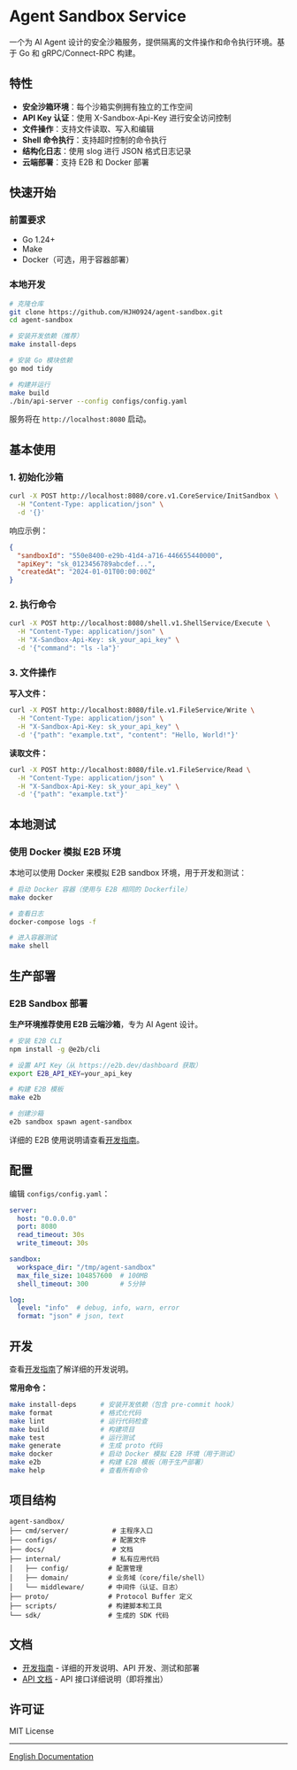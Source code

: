 # Agent Sandbox Service

一个为 AI Agent 设计的安全沙箱服务，提供隔离的文件操作和命令执行环境。基于 Go 和 gRPC/Connect-RPC 构建。

## 特性

- **安全沙箱环境**：每个沙箱实例拥有独立的工作空间
- **API Key 认证**：使用 X-Sandbox-Api-Key 进行安全访问控制
- **文件操作**：支持文件读取、写入和编辑
- **Shell 命令执行**：支持超时控制的命令执行
- **结构化日志**：使用 slog 进行 JSON 格式日志记录
- **云端部署**：支持 E2B 和 Docker 部署

## 快速开始

### 前置要求

- Go 1.24+
- Make
- Docker（可选，用于容器部署）

### 本地开发

```bash
# 克隆仓库
git clone https://github.com/HJH0924/agent-sandbox.git
cd agent-sandbox

# 安装开发依赖（推荐）
make install-deps

# 安装 Go 模块依赖
go mod tidy

# 构建并运行
make build
./bin/api-server --config configs/config.yaml
```

服务将在 `http://localhost:8080` 启动。

## 基本使用

### 1. 初始化沙箱

```bash
curl -X POST http://localhost:8080/core.v1.CoreService/InitSandbox \
  -H "Content-Type: application/json" \
  -d '{}'
```

响应示例：
```json
{
  "sandboxId": "550e8400-e29b-41d4-a716-446655440000",
  "apiKey": "sk_0123456789abcdef...",
  "createdAt": "2024-01-01T00:00:00Z"
}
```

### 2. 执行命令

```bash
curl -X POST http://localhost:8080/shell.v1.ShellService/Execute \
  -H "Content-Type: application/json" \
  -H "X-Sandbox-Api-Key: sk_your_api_key" \
  -d '{"command": "ls -la"}'
```

### 3. 文件操作

**写入文件：**
```bash
curl -X POST http://localhost:8080/file.v1.FileService/Write \
  -H "Content-Type: application/json" \
  -H "X-Sandbox-Api-Key: sk_your_api_key" \
  -d '{"path": "example.txt", "content": "Hello, World!"}'
```

**读取文件：**
```bash
curl -X POST http://localhost:8080/file.v1.FileService/Read \
  -H "Content-Type: application/json" \
  -H "X-Sandbox-Api-Key: sk_your_api_key" \
  -d '{"path": "example.txt"}'
```

## 本地测试

### 使用 Docker 模拟 E2B 环境

本地可以使用 Docker 来模拟 E2B sandbox 环境，用于开发和测试：

```bash
# 启动 Docker 容器（使用与 E2B 相同的 Dockerfile）
make docker

# 查看日志
docker-compose logs -f

# 进入容器测试
make shell
```

## 生产部署

### E2B Sandbox 部署

**生产环境推荐使用 E2B 云端沙箱**，专为 AI Agent 设计。

```bash
# 安装 E2B CLI
npm install -g @e2b/cli

# 设置 API Key（从 https://e2b.dev/dashboard 获取）
export E2B_API_KEY=your_api_key

# 构建 E2B 模板
make e2b

# 创建沙箱
e2b sandbox spawn agent-sandbox
```

详细的 E2B 使用说明请查看[开发指南](docs/development.md#e2b-模板部署)。

## 配置

编辑 `configs/config.yaml`：

```yaml
server:
  host: "0.0.0.0"
  port: 8080
  read_timeout: 30s
  write_timeout: 30s

sandbox:
  workspace_dir: "/tmp/agent-sandbox"
  max_file_size: 104857600  # 100MB
  shell_timeout: 300        # 5分钟

log:
  level: "info"  # debug, info, warn, error
  format: "json" # json, text
```

## 开发

查看[开发指南](docs/development.md)了解详细的开发说明。

**常用命令：**

```bash
make install-deps      # 安装开发依赖（包含 pre-commit hook）
make format            # 格式化代码
make lint              # 运行代码检查
make build             # 构建项目
make test              # 运行测试
make generate          # 生成 proto 代码
make docker            # 启动 Docker 模拟 E2B 环境（用于测试）
make e2b               # 构建 E2B 模板（用于生产部署）
make help              # 查看所有命令
```

## 项目结构

```
agent-sandbox/
├── cmd/server/           # 主程序入口
├── configs/              # 配置文件
├── docs/                 # 文档
├── internal/             # 私有应用代码
│   ├── config/          # 配置管理
│   ├── domain/          # 业务域（core/file/shell）
│   └── middleware/      # 中间件（认证、日志）
├── proto/               # Protocol Buffer 定义
├── scripts/             # 构建脚本和工具
└── sdk/                 # 生成的 SDK 代码
```

## 文档

- [开发指南](docs/development.md) - 详细的开发说明、API 开发、测试和部署
- [API 文档](docs/api.md) - API 接口详细说明（即将推出）

## 许可证

MIT License

---

[English Documentation](README.md)
